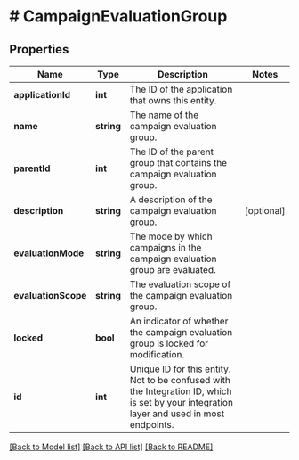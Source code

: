 # # CampaignEvaluationGroup

## Properties

Name | Type | Description | Notes
------------ | ------------- | ------------- | -------------
**applicationId** | **int** | The ID of the application that owns this entity. | 
**name** | **string** | The name of the campaign evaluation group. | 
**parentId** | **int** | The ID of the parent group that contains the campaign evaluation group. | 
**description** | **string** | A description of the campaign evaluation group. | [optional] 
**evaluationMode** | **string** | The mode by which campaigns in the campaign evaluation group are evaluated. | 
**evaluationScope** | **string** | The evaluation scope of the campaign evaluation group. | 
**locked** | **bool** | An indicator of whether the campaign evaluation group is locked for modification. | 
**id** | **int** | Unique ID for this entity. Not to be confused with the Integration ID, which is set by your integration layer and used in most endpoints. | 

[[Back to Model list]](../../README.md#documentation-for-models) [[Back to API list]](../../README.md#documentation-for-api-endpoints) [[Back to README]](../../README.md)


